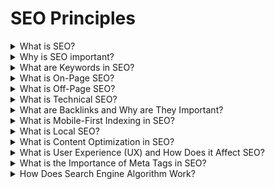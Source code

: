 # SEO Principles

<details>
<summary>What is SEO?</summary>

**SEO (Search Engine Optimization)** is the process of optimizing a website to improve its visibility and ranking on search engines like Google, Bing, or Yahoo. The main goal of SEO is to increase organic (non-paid) traffic to a website.

Key components of SEO include:
- **On-Page SEO**: Optimizing individual pages for relevant keywords.
- **Off-Page SEO**: Building backlinks from other websites.
- **Technical SEO**: Ensuring the website is technically optimized for search engines.

</details>

<details>
<summary>Why is SEO important?</summary>

SEO is crucial for businesses and websites because:
- **Increased Traffic**: Higher rankings lead to more organic traffic.
- **Brand Awareness**: Appear on the first page of search results to increase visibility.
- **Better User Experience**: SEO involves optimizing site speed, mobile-friendliness, and easy navigation.
- **Cost-Effective**: Organic traffic is free compared to paid advertising.

</details>

<details>
<summary>What are Keywords in SEO?</summary>

**Keywords** are the words and phrases users type into search engines when looking for information. Optimizing your website with relevant keywords helps search engines understand what your pages are about.

Key types of keywords:
- **Short-tail keywords**: Broad, general terms (e.g., "SEO").
- **Long-tail keywords**: More specific and longer phrases (e.g., "best SEO techniques for beginners").
- **LSI Keywords**: Latent Semantic Indexing keywords related to the main keyword.

**Best Practices**:
- Use keywords naturally in titles, headings, and content.
- Include them in meta descriptions, alt text, and URLs.

</details>

<details>
<summary>What is On-Page SEO?</summary>

**On-Page SEO** refers to the strategies and optimizations that can be made directly within the website’s content and structure.

Key on-page SEO elements:
- **Title Tags**: The title of your web page, typically shown in search results and the browser tab.
- **Meta Descriptions**: Short descriptions of the page content, visible in search results.
- **Header Tags (H1, H2, H3...)**: Help structure the content and include target keywords.
- **URL Structure**: Clean, keyword-rich URLs that are easy for users and search engines to understand.
- **Content Optimization**: Creating high-quality, relevant content that matches user intent.

</details>

<details>
<summary>What is Off-Page SEO?</summary>

**Off-Page SEO** refers to activities that happen outside of your website to improve its ranking, mainly focusing on building **backlinks** (links from other websites).

Key off-page SEO tactics:
- **Backlinks**: Links from high-quality, authoritative websites that point to your content.
- **Social Media Engagement**: Promoting content on social media platforms can help drive traffic and indirectly impact SEO.
- **Guest Blogging**: Writing articles for other websites in exchange for backlinks.
- **Influencer Marketing**: Collaborating with influencers in your industry to promote content.
- **Brand Mentions**: Citations of your brand or website on other platforms, even without a direct link.

</details>

<details>
<summary>What is Technical SEO?</summary>

**Technical SEO** focuses on improving the technical aspects of a website that help search engines crawl and index the site more effectively.

Key technical SEO factors:
- **Site Speed**: Faster websites provide a better user experience and rank higher.
- **Mobile-Friendliness**: With mobile-first indexing, ensuring your site is mobile-friendly is crucial.
- **XML Sitemap**: A file that helps search engines understand the structure of your site.
- **SSL Encryption (HTTPS)**: Secure sites are favored by search engines, making HTTPS a ranking factor.
- **Structured Data**: Use of schema markup (e.g., JSON-LD) to help search engines better understand your content and display rich snippets.

</details>

<details>
<summary>What are Backlinks and Why are They Important?</summary>

**Backlinks** are links from external websites pointing to your site. Search engines view backlinks as a sign of credibility and authority. The more quality backlinks your site has, the higher it is likely to rank.

Key points about backlinks:
- **Quality over Quantity**: A few high-quality backlinks from authoritative sites are better than many low-quality ones.
- **Anchor Text**: The clickable text of a backlink should be relevant to the page being linked to.
- **Avoiding Spammy Links**: Low-quality or spammy backlinks can harm your SEO rather than help.

</details>

<details>
<summary>What is Mobile-First Indexing in SEO?</summary>

**Mobile-First Indexing** means that Google predominantly uses the mobile version of your website to rank it in search results. This is because most searches now come from mobile devices.

Key points:
- Ensure your website is **responsive** (adjusts to any screen size).
- Mobile site speed is crucial; slow mobile sites will rank lower.
- The mobile version of the site should contain the same content and structured data as the desktop version.

</details>

<details>
<summary>What is Local SEO?</summary>

**Local SEO** is the practice of optimizing your website to rank higher in local search results. This is particularly useful for businesses that have physical locations or serve specific geographic areas.

Key elements of local SEO:
- **Google My Business**: Claim and optimize your Google My Business listing.
- **NAP Consistency**: Ensure your business’s **Name, Address, and Phone number** (NAP) are consistent across all online platforms.
- **Local Keywords**: Use location-based keywords (e.g., “SEO services in New York”).
- **Local Reviews**: Encourage customer reviews on Google and other platforms.

</details>

<details>
<summary>What is Content Optimization in SEO?</summary>

**Content optimization** involves ensuring that the content on your website is relevant, well-structured, and optimized for both users and search engines.

Best practices for content optimization:
- **Keyword Research**: Understand what users are searching for and integrate those keywords naturally.
- **Engaging Content**: Provide valuable, informative content that solves the user’s problem or answers their query.
- **Content Length**: Longer, detailed content tends to perform better in search rankings.
- **Internal Linking**: Link to other relevant pages on your website to help users and search engines discover more content.

</details>

<details>
<summary>What is User Experience (UX) and How Does it Affect SEO?</summary>

**User Experience (UX)** refers to how easy and enjoyable it is for users to interact with a website. Google considers UX signals as part of their ranking algorithms.

Factors that influence UX and SEO:
- **Page Speed**: Fast-loading pages provide a better experience and reduce bounce rates.
- **Mobile Responsiveness**: Websites must be optimized for mobile devices.
- **Navigation**: Simple, easy-to-follow website navigation helps both users and search engines.
- **Engaging Design**: An aesthetically pleasing and functional design encourages users to spend more time on the site.

</details>

<details>
<summary>What is the Importance of Meta Tags in SEO?</summary>

**Meta tags** are snippets of text in the HTML code of a page that provide information about the content of the page to search engines.

Important meta tags for SEO:
- **Meta Title**: Specifies the title of the page (appears in search results and browser tab).
- **Meta Description**: A short summary of the page content (appears in search results).
- **Meta Robots**: Directs search engines on how to index the page (e.g., `noindex` or `nofollow`).

</details>

<details>
<summary>How Does Search Engine Algorithm Work?</summary>

Search engine algorithms are complex systems used by search engines to determine the relevance and ranking of web pages for a given query.

Key factors that influence search engine algorithms:
- **Relevance**: How well the page answers the user’s query.
- **Quality Content**: High-quality, well-researched content tends to rank higher.
- **Backlinks**: High-quality backlinks indicate that your content is authoritative.
- **User Engagement**: Metrics like click-through rates (CTR), time on page, and bounce rates impact rankings.

</details>
